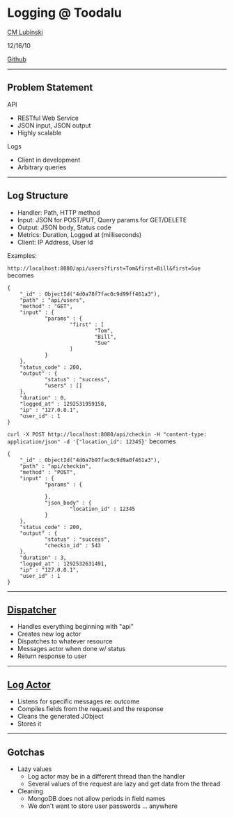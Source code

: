 # Logging @ Toodalu

[CM Lubinski][0]

12/16/10

[Github][1]

---

## Problem Statement
API

* RESTful Web Service
* JSON input, JSON output
* Highly scalable

Logs

* Client in development
* Arbitrary queries

---

## Log Structure

* Handler: Path, HTTP method
* Input: JSON for POST/PUT, Query params for GET/DELETE
* Output: JSON body, Status code
* Metrics: Duration, Logged at (milliseconds)
* Client: IP Address, User Id

Examples:

`http://localhost:8080/api/users?first=Tom&first=Bill&first=Sue` becomes

    {
        "_id" : ObjectId("4d0a78f7fac0c9d99ff461a3"),
        "path" : "api/users",
        "method" : "GET",
        "input" : {
                "params" : {
                        "first" : [
                                "Tom",
                                "Bill",
                                "Sue"
                        ]
                }
        },
        "status_code" : 200,
        "output" : {
                "status" : "success",
                "users" : []
        },
        "duration" : 0,
        "logged_at" : 1292531959158,
        "ip" : "127.0.0.1",
        "user_id" : 1
    }

`curl -X POST http://localhost:8080/api/checkin -H "content-type: application/json" -d '{"location_id": 12345}'` becomes


    {
        "_id" : ObjectId("4d0a7b97fac0c9d9a0f461a3"),
        "path" : "api/checkin",
        "method" : "POST",
        "input" : {
                "params" : {
                        
                },
                "json_body" : {
                        "location_id" : 12345
                }
        },
        "status_code" : 200,
        "output" : {
                "status" : "success",
                "checkin_id" : 543
        },
        "duration" : 3,
        "logged_at" : 1292532631491,
        "ip" : "127.0.0.1",
        "user_id" : 1
    }

---

## [Dispatcher][2]

* Handles everything beginning with "api"
* Creates new log actor
* Dispatches to whatever resource
* Messages actor when done w/ status
* Return response to user

---

## [Log Actor][3]

* Listens for specific messages re: outcome
* Compiles fields from the request and the response
* Cleans the generated JObject
* Stores it

---

## Gotchas

* Lazy values
  * Log actor may be in a different thread than the handler
  * Several values of the request are lazy and get data from the thread
* Cleaning
  * MongoDB does not allow periods in field names
  * We don't want to store user passwords ... anywhere


[0]: http://cmlubinski.info "CM Lubinski"
[1]: https://github.com/cmc333333/loggingexample "Github"
[2]: https://github.com/cmc333333/loggingexample/blob/master/src/main/scala/loggingexample/lib/RestDispatch.scala "Dispatcher"
[3]: https://github.com/cmc333333/loggingexample/blob/master/src/main/scala/loggingexample/lib/RespLogger.scala "Logger"

